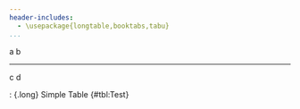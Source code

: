 ```yaml
---
header-includes:
  - \usepackage{longtable,booktabs,tabu}
...
```


a  b
-- --
 c d

: {.long} Simple Table  {#tbl:Test}
